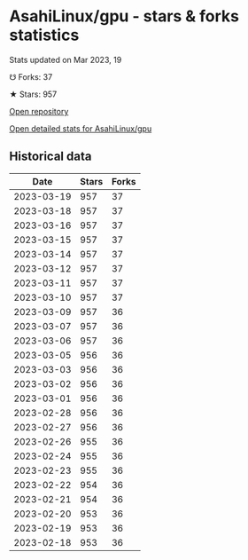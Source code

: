 # AsahiLinux/gpu - stars & forks statistics

Stats updated on Mar 2023, 19

☋ Forks: 37

★ Stars: 957

[Open repository](https://github.com/AsahiLinux/gpu)

[Open detailed stats for AsahiLinux/gpu](https://reviewgithub.com/rep/AsahiLinux/gpu)

## Historical data
| Date | Stars | Forks |
|------|-------|-------|
| 2023-03-19 | 957 | 37 | 
| 2023-03-18 | 957 | 37 | 
| 2023-03-16 | 957 | 37 | 
| 2023-03-15 | 957 | 37 | 
| 2023-03-14 | 957 | 37 | 
| 2023-03-12 | 957 | 37 | 
| 2023-03-11 | 957 | 37 | 
| 2023-03-10 | 957 | 37 | 
| 2023-03-09 | 957 | 36 | 
| 2023-03-07 | 957 | 36 | 
| 2023-03-06 | 957 | 36 | 
| 2023-03-05 | 956 | 36 | 
| 2023-03-03 | 956 | 36 | 
| 2023-03-02 | 956 | 36 | 
| 2023-03-01 | 956 | 36 | 
| 2023-02-28 | 956 | 36 | 
| 2023-02-27 | 956 | 36 | 
| 2023-02-26 | 955 | 36 | 
| 2023-02-24 | 955 | 36 | 
| 2023-02-23 | 955 | 36 | 
| 2023-02-22 | 954 | 36 | 
| 2023-02-21 | 954 | 36 | 
| 2023-02-20 | 953 | 36 | 
| 2023-02-19 | 953 | 36 | 
| 2023-02-18 | 953 | 36 | 

